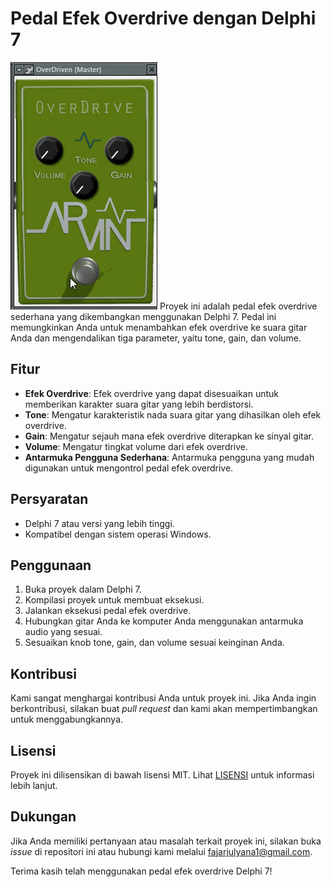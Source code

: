 # Pedal Efek Overdrive dengan Delphi 7
<img src="capture/Overdriven.gif">
Proyek ini adalah pedal efek overdrive sederhana yang dikembangkan menggunakan Delphi 7. Pedal ini memungkinkan Anda untuk menambahkan efek overdrive ke suara gitar Anda dan mengendalikan tiga parameter, yaitu tone, gain, dan volume.

## Fitur

- **Efek Overdrive**: Efek overdrive yang dapat disesuaikan untuk memberikan karakter suara gitar yang lebih berdistorsi.
- **Tone**: Mengatur karakteristik nada suara gitar yang dihasilkan oleh efek overdrive.
- **Gain**: Mengatur sejauh mana efek overdrive diterapkan ke sinyal gitar.
- **Volume**: Mengatur tingkat volume dari efek overdrive.
- **Antarmuka Pengguna Sederhana**: Antarmuka pengguna yang mudah digunakan untuk mengontrol pedal efek overdrive.

## Persyaratan

- Delphi 7 atau versi yang lebih tinggi.
- Kompatibel dengan sistem operasi Windows.

## Penggunaan

1. Buka proyek dalam Delphi 7.
2. Kompilasi proyek untuk membuat eksekusi.
3. Jalankan eksekusi pedal efek overdrive.
4. Hubungkan gitar Anda ke komputer Anda menggunakan antarmuka audio yang sesuai.
5. Sesuaikan knob tone, gain, dan volume sesuai keinginan Anda.

## Kontribusi

Kami sangat menghargai kontribusi Anda untuk proyek ini. Jika Anda ingin berkontribusi, silakan buat _pull request_ dan kami akan mempertimbangkan untuk menggabungkannya.

## Lisensi

Proyek ini dilisensikan di bawah lisensi MIT. Lihat [LISENSI](LISENSI.md) untuk informasi lebih lanjut.

## Dukungan

Jika Anda memiliki pertanyaan atau masalah terkait proyek ini, silakan buka _issue_ di repositori ini atau hubungi kami melalui [fajarjulyana1@gmail.com](mailto:fajarjulyana1@gmail.com).

Terima kasih telah menggunakan pedal efek overdrive Delphi 7!

